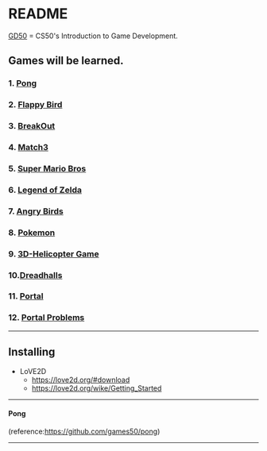 README
========================================
[GD50](https://online-learning.harvard.edu/course/cs50s-introduction-game-development?delta=0) = CS50's Introduction to Game Development.

## Games will be learned.
### 1. [Pong](#Pong)
### 2. [Flappy Bird](#FlappyBird)
### 3. [BreakOut](#BreakOut)
### 4. [Match3](#Match3)
### 5. [Super Mario Bros](#SuperMarioBros)
### 6. [Legend of Zelda](#LegendofZelda)
### 7. [Angry Birds](#AngryBirds)
### 8. [Pokemon](#Pokemon)
### 9. [3D-Helicopter Game](#3D-HelicopterGame)
### 10.[Dreadhalls](#Dreadhalls)
### 11. [Portal](#Portal)
### 12. [Portal Problems](#PortalProblems)
-------------------------------------------------
## Installing 
   * LoVE2D
      * https://love2d.org/#download
      * https://love2d.org/wike/Getting_Started
-------------------------------------------------

#### Pong
(reference:https://github.com/games50/pong)

------------------------------------------------

